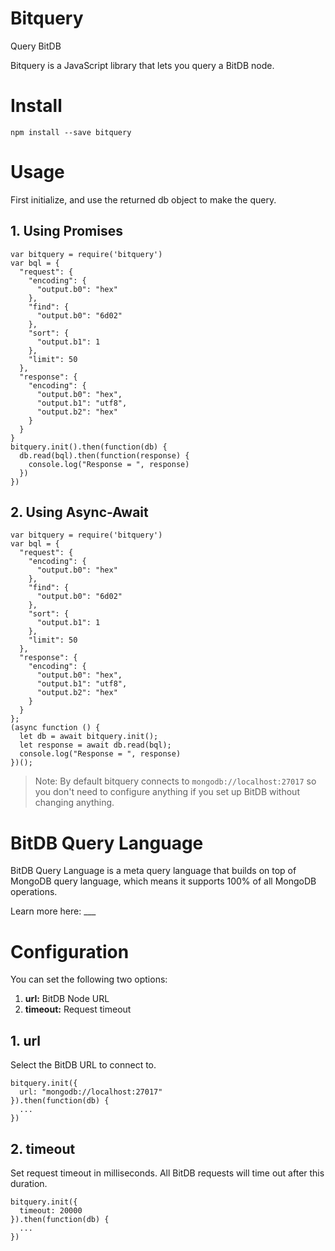 # Bitquery

Query BitDB

Bitquery is a JavaScript library that lets you query a BitDB node.

# Install

```
npm install --save bitquery
```

# Usage

First initialize, and use the returned db object to make the query. 

## 1. Using Promises


```
var bitquery = require('bitquery')
var bql = {
  "request": {
    "encoding": {
      "output.b0": "hex"
    },
    "find": {
      "output.b0": "6d02"
    },
    "sort": {
      "output.b1": 1
    },
    "limit": 50
  },
  "response": {
    "encoding": {
      "output.b0": "hex",
      "output.b1": "utf8",
      "output.b2": "hex"
    }
  }
}
bitquery.init().then(function(db) {
  db.read(bql).then(function(response) {
    console.log("Response = ", response)
  })
})
```

## 2. Using Async-Await

```
var bitquery = require('bitquery')
var bql = {
  "request": {
    "encoding": {
      "output.b0": "hex"
    },
    "find": {
      "output.b0": "6d02"
    },
    "sort": {
      "output.b1": 1
    },
    "limit": 50
  },
  "response": {
    "encoding": {
      "output.b0": "hex",
      "output.b1": "utf8",
      "output.b2": "hex"
    }
  }
};
(async function () {
  let db = await bitquery.init();
  let response = await db.read(bql);
  console.log("Response = ", response)
})();
```

> Note: By default bitquery connects to `mongodb://localhost:27017` so you don't need to configure anything if you set up BitDB without changing anything.

# BitDB Query Language

BitDB Query Language is a meta query language that builds on top of MongoDB query language, which means it supports 100% of all MongoDB operations.

Learn more here: ___

# Configuration

You can set the following two options:

1. **url:** BitDB Node URL
2. **timeout:** Request timeout

## 1. url

Select the BitDB URL to connect to. 

```
bitquery.init({
  url: "mongodb://localhost:27017"
}).then(function(db) {
  ...
})
```

## 2. timeout

Set request timeout in milliseconds. All BitDB requests will time out after this duration.

```
bitquery.init({
  timeout: 20000
}).then(function(db) {
  ...
})
```
